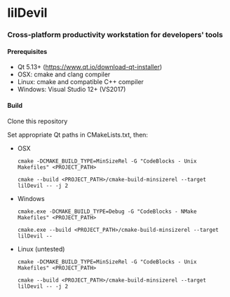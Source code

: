 # lilDevil
### Cross-platform productivity workstation for developers' tools 


#### Prerequisites
 - Qt 5.13+ (https://www.qt.io/download-qt-installer)
 - OSX: cmake and clang compiler
 - Linux: cmake and compatible C++ compiler
 - Windows: Visual Studio 12+ (VS2017)
 
#### Build
Clone this repository

Set appropriate Qt paths in CMakeLists.txt, then:

 - OSX
 
      `cmake -DCMAKE_BUILD_TYPE=MinSizeRel -G "CodeBlocks - Unix Makefiles" <PROJECT_PATH>`
 
      `cmake --build <PROJECT_PATH>/cmake-build-minsizerel --target lilDevil -- -j 2`
 
 - Windows
 
      `cmake.exe -DCMAKE_BUILD_TYPE=Debug -G "CodeBlocks - NMake Makefiles" <PROJECT_PATH>`

      `cmake.exe --build <PROJECT_PATH>/cmake-build-minsizerel --target lilDevil --`

 - Linux (untested)
 
      `cmake -DCMAKE_BUILD_TYPE=MinSizeRel -G "CodeBlocks - Unix Makefiles" <PROJECT_PATH>`
 
      `cmake --build <PROJECT_PATH>/cmake-build-minsizerel --target lilDevil -- -j 2`

